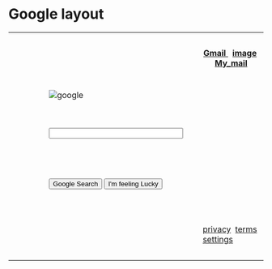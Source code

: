 <html> 
 <head> 
  <h1>Google layout</h1> 
</head> 
 <body> 
   <table>
   <tr>
      <th colspan="2" width="450" height="100"></th>
      <th width="50" height="20">
   <a href="https://www.google.com">Gmail </a>&nbsp
  <a href="https://i.pinimg.com/736x/50/af/1a/50af1a67e06d6e8c1574ff34b7e1c948.jpg">image</a>&nbsp
       <a href="mailto:@gmail.com?subject = Feedback&body = Message">My_mail</a>
   </th>
   </tr>
    <tr>
      <td rowspan="4" width="450" height="100"></td>
    </tr>
   <tr>
      <td width="300" height="50"><img src="https://www.google.com/images/branding/googlelogo/1x/googlelogo_color_272x92dp.png" alt="google"></td>
   </tr>
   <tr> 
    <td height="100"><input type="text" size="30" ></td>
 </tr>
      <tr> 
      <td width="450" height="100"><input type="submit" value="Google Search" class="button">
       <input type="submit" value="I'm feeling Lucky" class="button">
       </td>
 </tr>
   <tr>
    <td colspan="2" width="450" height="100"></td>
   <td width="450" height="100">
    <a href="https://www.google.com">privacy</a>&nbsp
     <a href="https://www.google.com">terms</a>&nbsp
    <a href="https://www.google.com">settings</a>
    </td>
 </tr>
</table>
</body>
</html>

